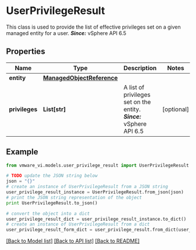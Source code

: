 # UserPrivilegeResult

This class is used to provide the list of effective privileges set on a given managed entity for a user.  ***Since:*** vSphere API 6.5 

## Properties
Name | Type | Description | Notes
------------ | ------------- | ------------- | -------------
**entity** | [**ManagedObjectReference**](ManagedObjectReference.md) |  | 
**privileges** | **List[str]** | A list of privileges set on the entity.  ***Since:*** vSphere API 6.5  | [optional] 

## Example

```python
from vmware_vi.models.user_privilege_result import UserPrivilegeResult

# TODO update the JSON string below
json = "{}"
# create an instance of UserPrivilegeResult from a JSON string
user_privilege_result_instance = UserPrivilegeResult.from_json(json)
# print the JSON string representation of the object
print UserPrivilegeResult.to_json()

# convert the object into a dict
user_privilege_result_dict = user_privilege_result_instance.to_dict()
# create an instance of UserPrivilegeResult from a dict
user_privilege_result_form_dict = user_privilege_result.from_dict(user_privilege_result_dict)
```
[[Back to Model list]](../README.md#documentation-for-models) [[Back to API list]](../README.md#documentation-for-api-endpoints) [[Back to README]](../README.md)


